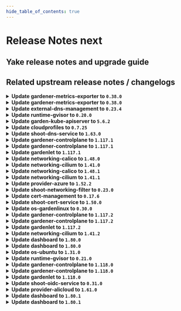 ```yaml
---
hide_table_of_contents: true
---
```


# Release Notes next

## Yake release notes and upgrade guide

## Related upstream release notes / changelogs


<details>
<summary><b>Update gardener-metrics-exporter to <code>0.38.0</code></b></summary>

no release notes available

## Docker Images
- metrics-exporter: `europe-docker.pkg.dev/gardener-project/releases/gardener/metrics-exporter:0.38.0`


</details>

<details>
<summary><b>Update gardener-metrics-exporter to <code>0.38.0</code></b></summary>

no release notes available

## Docker Images
- metrics-exporter: `europe-docker.pkg.dev/gardener-project/releases/gardener/metrics-exporter:0.38.0`


</details>

<details>
<summary><b>Update external-dns-management to <code>0.23.4</code></b></summary>

# [gardener/external-dns-management]

## 🐛 Bug Fixes

- `[USER]` Fix source controllers for source resources with very long names to avoid missing updates from the target `DNSEntries`. by @MartinWeindel [#440]
- `[OPERATOR]` Make stale status more robust for resolved targets on DNS server failure. by @MartinWeindel [#434]
## 🏃 Others

- `[OPERATOR]` Update base image from `debian11` to `debian12` by @MartinWeindel [#443]
- `[OPERATOR]` Drop obsolete permissions; delete obsolete cleanup of CRDs by @MartinWeindel [#445]
- `[OPERATOR]` [cloudflare provider] Fix for updating and deleting DNS records by @MartinWeindel [#433]
- `[OPERATOR]` Fix region for aws-route53 provider using webidentity by @MartinWeindel [#430]

## Helm Charts
- dns-controller-manager: `europe-docker.pkg.dev/gardener-project/releases/charts/dns-controller-manager:v0.23.4`
## Docker Images
- dns-controller-manager: `europe-docker.pkg.dev/gardener-project/releases/dns-controller-manager:v0.23.4`


</details>

<details>
<summary><b>Update runtime-gvisor to <code>0.20.0</code></b></summary>

# [gardener/gardener-extension-runtime-gvisor]

## 🏃 Others

- `[OPERATOR]` NVIDIA GPU support can be enabled by specifying `nvproxy: "true` in the gVisor providerConfig. by @Roncossek [#205]
- `[OPERATOR]` Fixed an issue where the migrate phase of control plane migration could become stuck. This was caused by ManagedResources associated with the `gvisor` extension not being properly handled deleted during the migration. by @plkokanov [#209]

## Helm Charts
- runtime-gvisor: `europe-docker.pkg.dev/gardener-project/releases/charts/gardener/extensions/runtime-gvisor:v0.20.0`
## Docker Images
- gardener-extension-runtime-gvisor-installation: `europe-docker.pkg.dev/gardener-project/releases/gardener/extensions/runtime-gvisor-installation:v0.20.0`
- gardener-extension-runtime-gvisor: `europe-docker.pkg.dev/gardener-project/releases/gardener/extensions/runtime-gvisor:v0.20.0`


</details>

<details>
<summary><b>Update garden-kube-apiserver to <code>5.6.2</code></b></summary>

**Full Changelog**: https://github.com/gardener-community/garden-kube-apiserver/compare/v5.6.1...v5.6.2

</details>

<details>
<summary><b>Update cloudprofiles to <code>0.7.25</code></b></summary>

**Full Changelog**: https://github.com/gardener-community/cloudprofiles/compare/0.7.24...0.7.25

</details>

<details>
<summary><b>Update shoot-dns-service to <code>1.63.0</code></b></summary>

# [gardener/gardener-extension-shoot-dns-service]

## 🏃 Others

- `[OPERATOR]` Add `patch` verb for the `gardener-extension-heartbeat` resource in the RBAC rules by @MartinWeindel [#465]
- `[OPERATOR]` Cleanup permissions for deleting outdated CRDs by @MartinWeindel [#464]
- `[OPERATOR]` The [`ServiceTrafficDistribution`](https://kubernetes.io/docs/reference/networking/virtual-ips/#traffic-distribution) feature is being used on to make Services topology-aware when the runtime Kubernetes version is 1.31+. by @ialidzhikov [#424]
- `[OPERATOR]` `RBAC` resources now explicitly state `resources` and `verbs`, replaced use of wildcards `*`. by @georgibaltiev [#454]
- `[OPERATOR]` Update base image from `debian11` to `debian12`. by @MartinWeindel [#460]

## Helm Charts
- admission-shoot-dns-service-application: `europe-docker.pkg.dev/gardener-project/releases/charts/gardener/extensions/admission-shoot-dns-service-application:v1.63.0`
- admission-shoot-dns-service-runtime: `europe-docker.pkg.dev/gardener-project/releases/charts/gardener/extensions/admission-shoot-dns-service-runtime:v1.63.0`
- shoot-dns-service: `europe-docker.pkg.dev/gardener-project/releases/charts/gardener/extensions/shoot-dns-service:v1.63.0`
## Docker Images
- gardener-extension-admission-shoot-dns-service: `europe-docker.pkg.dev/gardener-project/releases/gardener/extensions/admission-shoot-dns-service:v1.63.0`
- gardener-extension-shoot-dns-service: `europe-docker.pkg.dev/gardener-project/releases/gardener/extensions/shoot-dns-service:v1.63.0`


</details>

<details>
<summary><b>Update gardener-controlplane to <code>1.117.1</code></b></summary>

# [gardener/gardener]

## 🐛 Bug Fixes

- `[OPERATOR]` A bug which might lead to a crash loop backoff of `gardener-controller-manager` when removing legacy seeds labels has been fixed. by @oliver-goetz [#11928]
## 🏃 Others

- `[OPERATOR]` Fix an issue where envoy filters to handle proxy-protocol are not deployed, even if configured for istio load-balancers. by @axel7born [#11919]

## Helm Charts
- controlplane: `europe-docker.pkg.dev/gardener-project/releases/charts/gardener/controlplane:v1.117.1`
- gardenlet: `europe-docker.pkg.dev/gardener-project/releases/charts/gardener/gardenlet:v1.117.1`
- operator: `europe-docker.pkg.dev/gardener-project/releases/charts/gardener/operator:v1.117.1`
- resource-manager: `europe-docker.pkg.dev/gardener-project/releases/charts/gardener/resource-manager:v1.117.1`
## Docker Images
- admission-controller: `europe-docker.pkg.dev/gardener-project/releases/gardener/admission-controller:v1.117.1`
- apiserver: `europe-docker.pkg.dev/gardener-project/releases/gardener/apiserver:v1.117.1`
- controller-manager: `europe-docker.pkg.dev/gardener-project/releases/gardener/controller-manager:v1.117.1`
- gardenlet: `europe-docker.pkg.dev/gardener-project/releases/gardener/gardenlet:v1.117.1`
- node-agent: `europe-docker.pkg.dev/gardener-project/releases/gardener/node-agent:v1.117.1`
- operator: `europe-docker.pkg.dev/gardener-project/releases/gardener/operator:v1.117.1`
- resource-manager: `europe-docker.pkg.dev/gardener-project/releases/gardener/resource-manager:v1.117.1`
- scheduler: `europe-docker.pkg.dev/gardener-project/releases/gardener/scheduler:v1.117.1`


</details>

<details>
<summary><b>Update gardener-controlplane to <code>1.117.1</code></b></summary>

# [gardener/gardener]

## 🐛 Bug Fixes

- `[OPERATOR]` A bug which might lead to a crash loop backoff of `gardener-controller-manager` when removing legacy seeds labels has been fixed. by @oliver-goetz [#11928]
## 🏃 Others

- `[OPERATOR]` Fix an issue where envoy filters to handle proxy-protocol are not deployed, even if configured for istio load-balancers. by @axel7born [#11919]

## Helm Charts
- controlplane: `europe-docker.pkg.dev/gardener-project/releases/charts/gardener/controlplane:v1.117.1`
- gardenlet: `europe-docker.pkg.dev/gardener-project/releases/charts/gardener/gardenlet:v1.117.1`
- operator: `europe-docker.pkg.dev/gardener-project/releases/charts/gardener/operator:v1.117.1`
- resource-manager: `europe-docker.pkg.dev/gardener-project/releases/charts/gardener/resource-manager:v1.117.1`
## Docker Images
- admission-controller: `europe-docker.pkg.dev/gardener-project/releases/gardener/admission-controller:v1.117.1`
- apiserver: `europe-docker.pkg.dev/gardener-project/releases/gardener/apiserver:v1.117.1`
- controller-manager: `europe-docker.pkg.dev/gardener-project/releases/gardener/controller-manager:v1.117.1`
- gardenlet: `europe-docker.pkg.dev/gardener-project/releases/gardener/gardenlet:v1.117.1`
- node-agent: `europe-docker.pkg.dev/gardener-project/releases/gardener/node-agent:v1.117.1`
- operator: `europe-docker.pkg.dev/gardener-project/releases/gardener/operator:v1.117.1`
- resource-manager: `europe-docker.pkg.dev/gardener-project/releases/gardener/resource-manager:v1.117.1`
- scheduler: `europe-docker.pkg.dev/gardener-project/releases/gardener/scheduler:v1.117.1`


</details>

<details>
<summary><b>Update gardenlet to <code>1.117.1</code></b></summary>

# [gardener/gardener]

## 🐛 Bug Fixes

- `[OPERATOR]` A bug which might lead to a crash loop backoff of `gardener-controller-manager` when removing legacy seeds labels has been fixed. by @oliver-goetz [#11928]
## 🏃 Others

- `[OPERATOR]` Fix an issue where envoy filters to handle proxy-protocol are not deployed, even if configured for istio load-balancers. by @axel7born [#11919]

## Helm Charts
- controlplane: `europe-docker.pkg.dev/gardener-project/releases/charts/gardener/controlplane:v1.117.1`
- gardenlet: `europe-docker.pkg.dev/gardener-project/releases/charts/gardener/gardenlet:v1.117.1`
- operator: `europe-docker.pkg.dev/gardener-project/releases/charts/gardener/operator:v1.117.1`
- resource-manager: `europe-docker.pkg.dev/gardener-project/releases/charts/gardener/resource-manager:v1.117.1`
## Docker Images
- admission-controller: `europe-docker.pkg.dev/gardener-project/releases/gardener/admission-controller:v1.117.1`
- apiserver: `europe-docker.pkg.dev/gardener-project/releases/gardener/apiserver:v1.117.1`
- controller-manager: `europe-docker.pkg.dev/gardener-project/releases/gardener/controller-manager:v1.117.1`
- gardenlet: `europe-docker.pkg.dev/gardener-project/releases/gardener/gardenlet:v1.117.1`
- node-agent: `europe-docker.pkg.dev/gardener-project/releases/gardener/node-agent:v1.117.1`
- operator: `europe-docker.pkg.dev/gardener-project/releases/gardener/operator:v1.117.1`
- resource-manager: `europe-docker.pkg.dev/gardener-project/releases/gardener/resource-manager:v1.117.1`
- scheduler: `europe-docker.pkg.dev/gardener-project/releases/gardener/scheduler:v1.117.1`


</details>

<details>
<summary><b>Update networking-calico to <code>1.48.0</code></b></summary>

# [gardener/gardener-extension-networking-calico]

## ⚠️ Breaking Changes

- `[OPERATOR]` The extension and admission VerticalPodAutoscaler resources now by default specify `controlledValues: RequestsOnly`. This means that VPA scales only the requests and not the limits. Consider removing memory limits before upgrading to this version as VPA no longer by default scales limits proportionally to the requests. by @ialidzhikov [#636]
## 📰 Noteworthy

- `[OPERATOR]` Calico extension now supports a deny-all network policy within the kube-system namespace that [will come with kubernetes v1.33](https://github.com/gardener/gardener/pull/11502) by @domdom82 [#640]
## 🏃 Others

- `[OPERATOR]` `networking-calico` no longer supports Shoots with Кubernetes version <= 1.26. by @RadaBDimitrova [#517]
- `[OPERATOR]` Write ipFamilies to network.Status instead of network providerStatus. by @axel7born [#632]
- `[OPERATOR]` Metrics and health ports can now be configured properly via the helm chart values. by @ScheererJ [#622]
- `[OPERATOR]` Add support for single-stack to dual-stack networking migration. by @axel7born [#615]
- `[OPERATOR]` The [`ServiceTrafficDistribution`](https://kubernetes.io/docs/reference/networking/virtual-ips/#traffic-distribution) feature is being used on to make Services topology-aware when the runtime Kubernetes version is 1.31+. by @ialidzhikov [#568]
- `[OPERATOR]` Cleanup rbac permissions by @axel7born [#635]
- `[OPERATOR]` The networking-calico extension now uses the same helm values as the provider extensions. by @ScheererJ [#624]
- `[OPERATOR]` Update base image from `debian11` to `debian12`. by @MartinWeindel [#626]
- `[OPERATOR]` The legacy method of providing monitoring configuration via `ConfigMap`s labeled with `extensions.gardener.cloud/configuration=monitoring` has been removed. The extension does now only uses the [new contract](https://github.com/gardener/gardener/blob/v1.101.1/docs/extensions/logging-and-monitoring.md#monitoring) for providing monitoring configuration. Before upgrading to this version of the extension, make sure that the deployed Gardener version supports the [new monitoring contract](https://github.com/gardener/gardener/blob/v1.101.1/docs/extensions/logging-and-monitoring.md#monitoring). by @RadaBDimitrova [#634]

## Helm Charts
- admission-calico-application: `europe-docker.pkg.dev/gardener-project/releases/charts/gardener/extensions/admission-calico-application:v1.48.0`
- admission-calico-runtime: `europe-docker.pkg.dev/gardener-project/releases/charts/gardener/extensions/admission-calico-runtime:v1.48.0`
- networking-calico: `europe-docker.pkg.dev/gardener-project/releases/charts/gardener/extensions/networking-calico:v1.48.0`
## Docker Images
- gardener-extension-admission-calico: `europe-docker.pkg.dev/gardener-project/releases/gardener/extensions/admission-calico:v1.48.0`
- gardener-extension-networking-calico: `europe-docker.pkg.dev/gardener-project/releases/gardener/extensions/networking-calico:v1.48.0`


</details>

<details>
<summary><b>Update networking-cilium to <code>1.41.0</code></b></summary>

# [gardener/gardener-extension-networking-cilium]

## ⚠️ Breaking Changes

- `[OPERATOR]` The extension and admission VerticalPodAutoscaler resources now by default specify `controlledValues: RequestsOnly`. This means that VPA scales only the requests and not the limits. Consider removing memory limits before upgrading to this version as VPA no longer by default scales limits proportionally to the requests. by @ialidzhikov [#553]
## 📰 Noteworthy

- `[OPERATOR]` Cilium extension now supports a deny-all network policy within the kube-system namespace that [will come with kubernetes v1.33](https://github.com/gardener/gardener/pull/11502) by @domdom82 [#546]
## 🏃 Others

- `[OPERATOR]` Cleanup rbac permissions. by @axel7born [#552]
- `[OPERATOR]` The networking-cilium extension now uses the same helm values as the provider extensions. by @ScheererJ [#547]
- `[OPERATOR]` The [`ServiceTrafficDistribution`](https://kubernetes.io/docs/reference/networking/virtual-ips/#traffic-distribution) feature is being used on to make Services topology-aware when the runtime Kubernetes version is 1.31+. by @ialidzhikov [#479]
- `[OPERATOR]` The legacy method of providing monitoring configuration via `ConfigMap`s labeled with `extensions.gardener.cloud/configuration=monitoring` has been removed. The extension does now only uses the [new contract](https://github.com/gardener/gardener/blob/v1.101.1/docs/extensions/logging-and-monitoring.md#monitoring) for providing monitoring configuration. Before upgrading to this version of the extension, make sure that the deployed Gardener version supports the [new monitoring contract](https://github.com/gardener/gardener/blob/v1.101.1/docs/extensions/logging-and-monitoring.md#monitoring). by @RadaBDimitrova [#551]
- `[OPERATOR]` Update base image from `debian11` to `debian12` by @MartinWeindel [#548]
- `[OPERATOR]` Metrics and health ports can now be configured properly via the helm chart values. by @ScheererJ [#543]
- `[OPERATOR]` `networking-cilium` no longer supports Shoots with Кubernetes version <= 1.26. by @RadaBDimitrova [#431]
- `[OPERATOR]` Add support for single-stack to dual-stack networking migration. by @DockToFuture [#539]

## Helm Charts
- admission-cilium-application: `europe-docker.pkg.dev/gardener-project/releases/charts/gardener/extensions/admission-cilium-application:v1.41.0`
- admission-cilium-runtime: `europe-docker.pkg.dev/gardener-project/releases/charts/gardener/extensions/admission-cilium-runtime:v1.41.0`
- networking-cilium: `europe-docker.pkg.dev/gardener-project/releases/charts/gardener/extensions/networking-cilium:v1.41.0`
## Docker Images
- gardener-extension-admission-cilium: `europe-docker.pkg.dev/gardener-project/releases/gardener/extensions/admission-cilium:v1.41.0`
- gardener-extension-networking-cilium: `europe-docker.pkg.dev/gardener-project/releases/gardener/extensions/networking-cilium:v1.41.0`


</details>

<details>
<summary><b>Update networking-calico to <code>1.48.1</code></b></summary>

# [gardener/gardener-extension-networking-calico]

## 🐛 Bug Fixes

- `[OPERATOR]` An issue preventing the networking-calico extension to patch its heartbeat lease is now fixed. by @axel7born [#646]

## Helm Charts
- admission-calico-application: `europe-docker.pkg.dev/gardener-project/releases/charts/gardener/extensions/admission-calico-application:v1.48.1`
- admission-calico-runtime: `europe-docker.pkg.dev/gardener-project/releases/charts/gardener/extensions/admission-calico-runtime:v1.48.1`
- networking-calico: `europe-docker.pkg.dev/gardener-project/releases/charts/gardener/extensions/networking-calico:v1.48.1`
## Docker Images
- gardener-extension-admission-calico: `europe-docker.pkg.dev/gardener-project/releases/gardener/extensions/admission-calico:v1.48.1`
- gardener-extension-networking-calico: `europe-docker.pkg.dev/gardener-project/releases/gardener/extensions/networking-calico:v1.48.1`


</details>

<details>
<summary><b>Update networking-cilium to <code>1.41.1</code></b></summary>

# [gardener/gardener-extension-networking-cilium]

## 🐛 Bug Fixes

- `[OPERATOR]` An issue preventing the networking-cilium extension to patch its heartbeat lease is now fixed. by @axel7born [#560]

## Helm Charts
- admission-cilium-application: `europe-docker.pkg.dev/gardener-project/releases/charts/gardener/extensions/admission-cilium-application:v1.41.1`
- admission-cilium-runtime: `europe-docker.pkg.dev/gardener-project/releases/charts/gardener/extensions/admission-cilium-runtime:v1.41.1`
- networking-cilium: `europe-docker.pkg.dev/gardener-project/releases/charts/gardener/extensions/networking-cilium:v1.41.1`
## Docker Images
- gardener-extension-admission-cilium: `europe-docker.pkg.dev/gardener-project/releases/gardener/extensions/admission-cilium:v1.41.1`
- gardener-extension-networking-cilium: `europe-docker.pkg.dev/gardener-project/releases/gardener/extensions/networking-cilium:v1.41.1`


</details>

<details>
<summary><b>Update provider-azure to <code>1.52.2</code></b></summary>

# [gardener/gardener-extension-provider-azure]

## 🐛 Bug Fixes

- `[USER]` Update CCM image from 1.32.0 to 1.32.4 to prevent crashes if cloud is set to AZURECHINACLOUD by @hebelsan [#1159]

## Helm Charts
- admission-azure-application: `europe-docker.pkg.dev/gardener-project/releases/charts/gardener/extensions/admission-azure-application:v1.52.2`
- admission-azure-runtime: `europe-docker.pkg.dev/gardener-project/releases/charts/gardener/extensions/admission-azure-runtime:v1.52.2`
- provider-azure: `europe-docker.pkg.dev/gardener-project/releases/charts/gardener/extensions/provider-azure:v1.52.2`
## Docker Images
- gardener-extension-admission-azure: `europe-docker.pkg.dev/gardener-project/releases/gardener/extensions/admission-azure:v1.52.2`
- gardener-extension-provider-azure: `europe-docker.pkg.dev/gardener-project/releases/gardener/extensions/provider-azure:v1.52.2`


</details>

<details>
<summary><b>Update shoot-networking-filter to <code>0.23.0</code></b></summary>

# [gardener/gardener-extension-shoot-networking-filter]

## 🏃 Others

- `[OPERATOR]` cleanup rbac permissions by @axel7born [#227]
- `[OPERATOR]` Containers, which do not require privilege escalations, now forbid privilege escalations explicitly. by @georgibaltiev [#206]
- `[OPERATOR]` `extension-shoot-networking-filter` no longer supports Shoots with Кubernetes version <= 1.26. by @RadaBDimitrova [#188]
- `[OPERATOR]` Update base image from `debian11` to `debian12`. by @MartinWeindel [#225]
- `[OPERATOR]` `RBAC` resources now explicitly state `resources` and `verbs`, replaced use of wildcards `*`. by @georgibaltiev [#223]
- `[OPERATOR]` Add `patch` verb for the `gardener-extension-heartbeat` resource in the RBAC rules by @MartinWeindel [#229]

## Helm Charts
- runtime-networking-filter: `europe-docker.pkg.dev/gardener-project/releases/charts/gardener/extensions/runtime-networking-filter:v0.23.0`
- shoot-networking-filter: `europe-docker.pkg.dev/gardener-project/releases/charts/gardener/extensions/shoot-networking-filter:v0.23.0`
## Docker Images
- gardener-extension-shoot-networking-filter: `europe-docker.pkg.dev/gardener-project/releases/gardener/extensions/shoot-networking-filter:v0.23.0`
- gardener-runtime-networking-filter: `europe-docker.pkg.dev/gardener-project/releases/gardener/extensions/runtime-networking-filter:v0.23.0`


</details>

<details>
<summary><b>Update cert-management to <code>0.17.6</code></b></summary>

# [gardener/cert-management]

## 🐛 Bug Fixes

- `[OPERATOR]` fix: ClusterRole needs dnsrecord permissions when issuerUseDnsrecords is true by @matthias-horne [#460]
- `[USER]` Fixed key algorithm and bit size in self-signed certificates from a CA issuer. by @marc1404 [#451]
## 🏃 Others

- `[OPERATOR]` Containers, which do not require privilege escalations, now forbid privilege escalations explicitly. by @georgibaltiev [#468]
- `[OPERATOR]` Update base image from `debian11` to `debian12`. by @MartinWeindel [#456]
- `[OPERATOR]` Add condition for deployment of CRDs in Helm charts by @MartinWeindel [#447]
## 📖 Documentation

- `[USER]` Replaced usages of `secretName` in the `Certificate` spec with `secretRef`. by @marc1404 [#438]
- `[USER]` Added documentation for triggering a manual `Certificate` renewal. by @marc1404 [#443]

## Helm Charts
- cert-controller-manager: `europe-docker.pkg.dev/gardener-project/releases/charts/cert-controller-manager:v0.17.6`
## Docker Images
- cert-management: `europe-docker.pkg.dev/gardener-project/releases/cert-controller-manager:v0.17.6`


</details>

<details>
<summary><b>Update shoot-cert-service to <code>1.50.0</code></b></summary>

# [gardener/cert-management]

## 🐛 Bug Fixes

- `[USER]` Fixed key algorithm and bit size in self-signed certificates from a CA issuer. by @marc1404 [gardener/cert-management#451]
- `[OPERATOR]` fix: ClusterRole needs dnsrecord permissions when issuerUseDnsrecords is true by @matthias-horne [gardener/cert-management#460]
## 🏃 Others

- `[OPERATOR]` Containers, which do not require privilege escalations, now forbid privilege escalations explicitly. by @georgibaltiev [gardener/cert-management#468]
- `[OPERATOR]` Update base image from `debian11` to `debian12`. by @MartinWeindel [gardener/cert-management#456]
- `[OPERATOR]` Add condition for deployment of CRDs in Helm charts by @MartinWeindel [gardener/cert-management#447]
## 📖 Documentation

- `[USER]` Added documentation for triggering a manual `Certificate` renewal. by @marc1404 [gardener/cert-management#443]
- `[USER]` Replaced usages of `secretName` in the `Certificate` spec with `secretRef`. by @marc1404 [gardener/cert-management#438]
# [gardener/gardener-extension-shoot-cert-service]

## 📰 Noteworthy

- `[OPERATOR]` Support for deploying the shoot-cert-service extension on the Garden runtime cluster. For runtime and seed clusters separate `cert-controller-manager` deployments can be triggered by `extensions.extensions.gardener.cloud` resources. by @MartinWeindel [#357]
## 🏃 Others

- `[OPERATOR]` Add `patch` verb for the `gardener-extension-heartbeat` resource in the RBAC rules by @MartinWeindel [#394]
- `[OPERATOR]` `RBAC` resources now explicitly state `resources` and `verbs`, replaced use of wildcards `*`. by @georgibaltiev [#362]

## Helm Charts
- shoot-cert-service: `europe-docker.pkg.dev/gardener-project/releases/charts/gardener/extensions/shoot-cert-service:v1.50.0`
## Docker Images
- gardener-extension-shoot-cert-service: `europe-docker.pkg.dev/gardener-project/releases/gardener/extensions/shoot-cert-service:v1.50.0`


</details>

<details>
<summary><b>Update os-gardenlinux to <code>0.30.0</code></b></summary>

# [gardener/gardener-extension-os-gardenlinux]

## ⚠️ Breaking Changes

- `[USER]` The os-gardenlinux extension does no longer enable and restart the `docker` unit as part of the init OperatingSystemConfig. If you, as end user, rely on the docker unit to be enabled by default on the Node, this is a breaking change for you. In such case, you would need to enable the docker unit on your own.  
  Pay attention that [gardenlinux@1443.1+](https://github.com/gardenlinux/gardenlinux/releases/tag/1443.1) no longer includes the `docker` binary unit in the OS. by @Kostov6 [#221]
## 🏃 Others

- `[OPERATOR]` Containers, which do not require privilege escalations, now forbid privilege escalations explicitly. by @georgibaltiev [#242]
- `[OPERATOR]` The os-gardenlinux extension does no longer enable and restart the `docker` unit as part of the init OperatingSystemConfig. Gardener and Kubernetes does no longer support `docker` as CRI. Gardener does no longer rely on the `docker` binary to be present on the Nodes. [gardenlinux@1443.1+](https://github.com/gardenlinux/gardenlinux/releases/tag/1443.1) no longer includes the `docker` binary unit in the OS. by @Kostov6 [#221]
- `[OPERATOR]` Limit RBAC verbs for `cluster` resource and remove obsolete `configmap` rules by @Roncossek [#253]
- `[OPERATOR]` `RBAC` resources now explicitly state `resources` and `verbs`, replaced use of wildcards `*`. by @georgibaltiev [#243]
- `[OPERATOR]` `extension-os-gardenlinux` no longer supports Shoots with Кubernetes version <= 1.26. by @RadaBDimitrova [#207]

## Helm Charts
- os-gardenlinux: `europe-docker.pkg.dev/gardener-project/releases/charts/gardener/extensions/os-gardenlinux:v0.30.0`
## Docker Images
- gardener-extension-os-gardenlinux: `europe-docker.pkg.dev/gardener-project/releases/gardener/extensions/os-gardenlinux:v0.30.0`


</details>

<details>
<summary><b>Update gardener-controlplane to <code>1.117.2</code></b></summary>

# [gardener/gardener]

## 🐛 Bug Fixes

- `[OPERATOR]` Fix a regression that prevented the cache Prometheus in a Gardener managed seed from scraping the cadvisor and kubelet metrics of the seed nodes, and hence the shoot control plane Plutono dashboards could not show e.g. the CPU usage of the control plane components. by @istvanballok [#11969]

## Helm Charts
- controlplane: `europe-docker.pkg.dev/gardener-project/releases/charts/gardener/controlplane:v1.117.2`
- gardenlet: `europe-docker.pkg.dev/gardener-project/releases/charts/gardener/gardenlet:v1.117.2`
- operator: `europe-docker.pkg.dev/gardener-project/releases/charts/gardener/operator:v1.117.2`
- resource-manager: `europe-docker.pkg.dev/gardener-project/releases/charts/gardener/resource-manager:v1.117.2`
## Docker Images
- admission-controller: `europe-docker.pkg.dev/gardener-project/releases/gardener/admission-controller:v1.117.2`
- apiserver: `europe-docker.pkg.dev/gardener-project/releases/gardener/apiserver:v1.117.2`
- controller-manager: `europe-docker.pkg.dev/gardener-project/releases/gardener/controller-manager:v1.117.2`
- gardenlet: `europe-docker.pkg.dev/gardener-project/releases/gardener/gardenlet:v1.117.2`
- node-agent: `europe-docker.pkg.dev/gardener-project/releases/gardener/node-agent:v1.117.2`
- operator: `europe-docker.pkg.dev/gardener-project/releases/gardener/operator:v1.117.2`
- resource-manager: `europe-docker.pkg.dev/gardener-project/releases/gardener/resource-manager:v1.117.2`
- scheduler: `europe-docker.pkg.dev/gardener-project/releases/gardener/scheduler:v1.117.2`


</details>

<details>
<summary><b>Update gardener-controlplane to <code>1.117.2</code></b></summary>

# [gardener/gardener]

## 🐛 Bug Fixes

- `[OPERATOR]` Fix a regression that prevented the cache Prometheus in a Gardener managed seed from scraping the cadvisor and kubelet metrics of the seed nodes, and hence the shoot control plane Plutono dashboards could not show e.g. the CPU usage of the control plane components. by @istvanballok [#11969]

## Helm Charts
- controlplane: `europe-docker.pkg.dev/gardener-project/releases/charts/gardener/controlplane:v1.117.2`
- gardenlet: `europe-docker.pkg.dev/gardener-project/releases/charts/gardener/gardenlet:v1.117.2`
- operator: `europe-docker.pkg.dev/gardener-project/releases/charts/gardener/operator:v1.117.2`
- resource-manager: `europe-docker.pkg.dev/gardener-project/releases/charts/gardener/resource-manager:v1.117.2`
## Docker Images
- admission-controller: `europe-docker.pkg.dev/gardener-project/releases/gardener/admission-controller:v1.117.2`
- apiserver: `europe-docker.pkg.dev/gardener-project/releases/gardener/apiserver:v1.117.2`
- controller-manager: `europe-docker.pkg.dev/gardener-project/releases/gardener/controller-manager:v1.117.2`
- gardenlet: `europe-docker.pkg.dev/gardener-project/releases/gardener/gardenlet:v1.117.2`
- node-agent: `europe-docker.pkg.dev/gardener-project/releases/gardener/node-agent:v1.117.2`
- operator: `europe-docker.pkg.dev/gardener-project/releases/gardener/operator:v1.117.2`
- resource-manager: `europe-docker.pkg.dev/gardener-project/releases/gardener/resource-manager:v1.117.2`
- scheduler: `europe-docker.pkg.dev/gardener-project/releases/gardener/scheduler:v1.117.2`


</details>

<details>
<summary><b>Update gardenlet to <code>1.117.2</code></b></summary>

# [gardener/gardener]

## 🐛 Bug Fixes

- `[OPERATOR]` Fix a regression that prevented the cache Prometheus in a Gardener managed seed from scraping the cadvisor and kubelet metrics of the seed nodes, and hence the shoot control plane Plutono dashboards could not show e.g. the CPU usage of the control plane components. by @istvanballok [#11969]

## Helm Charts
- controlplane: `europe-docker.pkg.dev/gardener-project/releases/charts/gardener/controlplane:v1.117.2`
- gardenlet: `europe-docker.pkg.dev/gardener-project/releases/charts/gardener/gardenlet:v1.117.2`
- operator: `europe-docker.pkg.dev/gardener-project/releases/charts/gardener/operator:v1.117.2`
- resource-manager: `europe-docker.pkg.dev/gardener-project/releases/charts/gardener/resource-manager:v1.117.2`
## Docker Images
- admission-controller: `europe-docker.pkg.dev/gardener-project/releases/gardener/admission-controller:v1.117.2`
- apiserver: `europe-docker.pkg.dev/gardener-project/releases/gardener/apiserver:v1.117.2`
- controller-manager: `europe-docker.pkg.dev/gardener-project/releases/gardener/controller-manager:v1.117.2`
- gardenlet: `europe-docker.pkg.dev/gardener-project/releases/gardener/gardenlet:v1.117.2`
- node-agent: `europe-docker.pkg.dev/gardener-project/releases/gardener/node-agent:v1.117.2`
- operator: `europe-docker.pkg.dev/gardener-project/releases/gardener/operator:v1.117.2`
- resource-manager: `europe-docker.pkg.dev/gardener-project/releases/gardener/resource-manager:v1.117.2`
- scheduler: `europe-docker.pkg.dev/gardener-project/releases/gardener/scheduler:v1.117.2`


</details>

<details>
<summary><b>Update networking-cilium to <code>1.41.2</code></b></summary>

# [gardener/gardener-extension-networking-cilium]

## 📰 Noteworthy

- `[DEPENDENCY]` cilium-envoy got updated to v1.32.5 by @domdom82 [#562]

## Helm Charts
- admission-cilium-application: `europe-docker.pkg.dev/gardener-project/releases/charts/gardener/extensions/admission-cilium-application:v1.41.2`
- admission-cilium-runtime: `europe-docker.pkg.dev/gardener-project/releases/charts/gardener/extensions/admission-cilium-runtime:v1.41.2`
- networking-cilium: `europe-docker.pkg.dev/gardener-project/releases/charts/gardener/extensions/networking-cilium:v1.41.2`
## Docker Images
- gardener-extension-admission-cilium: `europe-docker.pkg.dev/gardener-project/releases/gardener/extensions/admission-cilium:v1.41.2`
- gardener-extension-networking-cilium: `europe-docker.pkg.dev/gardener-project/releases/gardener/extensions/networking-cilium:v1.41.2`


</details>

<details>
<summary><b>Update dashboard to <code>1.80.0</code></b></summary>

# [gardener/dashboard]

## ✨ New Features

- `[OPERATOR]` Added support for kubeconfigs that include a path in the API server URL by @grolu [#2368]
- `[USER]` CredentialsBinding Support  
  - Support viewing, editing, and creating `CredentialsBindings` referencing `Secrets`  
  - New `Secrets` are now automatically created with a `CredentialsBinding`  
  - Existing `SecretBindings` remain updatable; however, creating new `SecretBindings` via the Dashboard is no longer supported  
  - `CredentialsBindings` referencing `WorkloadIdentity` resources are visible (for cluster creation) but cannot be edited or deleted (yet)  
  - The "Secrets" page has been renamed to "Credentials" and now includes an extra "Kind" column to differentiate `Binding` types. The "Secret" column (showing the referenced credential resource name) has been removed  
  - A hint is displayed when a `Secret` is referenced by another `Binding`, and deletion is prevented if a secret is in use.  
  - Refactored the credential selection dropdown, aligned icons with "Credentials" page by @grolu [#2336]
- `[USER]` Kubernetes warning notifications are dismissed after 5 seconds by @petersutter [#2330]
- `[USER]` Implemented virtual scrolling for the cluster list. Rows are now rendered dynamically as you scroll, replacing the previous paging option. This improvement optimizes performance and provides a smoother browsing experience when viewing large data sets by @grolu [#1674]
- `[USER]` When editing an existing secret, the dialog now displays all associated data, providing clear context for review and modification by @grolu [#2195]
- `[USER]` Notifications will remain visible as long as the mouse hovers over them, rather than disappearing after 5 seconds. by @petersutter [#2280]
- `[USER]` Real-time updates for projects are now supported. Changes and deletions to projects are instantly reflected in the frontend through the WebSocket connection. by @holgerkoser [#2222]
## 🐛 Bug Fixes

- `[USER]` Minor icon fixes:  
  - Fixed the issue where the connection icon was missing in the subscription progress state  
  - Corrected the generic "box icon" tooltip  
  - A tooltip is now displayed for the subscription state icon by @petersutter [#2331]
- `[USER]` Fixed missing details on error notification by @petersutter [#2280]
- `[USER]` Fixed a couple of issues related to CodeMirror state handling:  
  - Toggling managed fields only works once #2249  
  - Unsaved changes dialog appears though changes were saved #2355  
  - History not reseted correctly after changes were saved  
  - Enter key falls back to default behavior if code completions fail to load by @grolu [#2361]
- `[USER]` Added PowerDNS support by @Lappihuan [#2349]
- `[USER]` Fixed several issues with Create Terminal Dialog:  
  - Disable terminal scheduling on non-managed seeds  
  - Added error handling in case cluster nodes cannot be retrieved  
  - Moved alerts from scrollable container to fixed position to make them always visible by @grolu [#2373]
- `[USER]` The generated kubeconfig for garden cluster access (Account page) previously used the deprecated `--oidc-use-pkce` flag. It has now been replaced with the `--oidc-pkce-method` flag. Please redownload your kubeconfig if you encounter any deprecation messages. by @benedikt-haug [#2353]
- `[USER]` Fixed missing terminal shortcuts for "shoot" and "cp" scopes by @Lappihuan [#2339]

## Docker Images
- gardener-dashboard: `europe-docker.pkg.dev/gardener-project/releases/gardener/dashboard:1.80.0`


</details>

<details>
<summary><b>Update dashboard to <code>1.80.0</code></b></summary>

# [gardener/dashboard]

## ✨ New Features

- `[OPERATOR]` Added support for kubeconfigs that include a path in the API server URL by @grolu [#2368]
- `[USER]` CredentialsBinding Support  
  - Support viewing, editing, and creating `CredentialsBindings` referencing `Secrets`  
  - New `Secrets` are now automatically created with a `CredentialsBinding`  
  - Existing `SecretBindings` remain updatable; however, creating new `SecretBindings` via the Dashboard is no longer supported  
  - `CredentialsBindings` referencing `WorkloadIdentity` resources are visible (for cluster creation) but cannot be edited or deleted (yet)  
  - The "Secrets" page has been renamed to "Credentials" and now includes an extra "Kind" column to differentiate `Binding` types. The "Secret" column (showing the referenced credential resource name) has been removed  
  - A hint is displayed when a `Secret` is referenced by another `Binding`, and deletion is prevented if a secret is in use.  
  - Refactored the credential selection dropdown, aligned icons with "Credentials" page by @grolu [#2336]
- `[USER]` Kubernetes warning notifications are dismissed after 5 seconds by @petersutter [#2330]
- `[USER]` Implemented virtual scrolling for the cluster list. Rows are now rendered dynamically as you scroll, replacing the previous paging option. This improvement optimizes performance and provides a smoother browsing experience when viewing large data sets by @grolu [#1674]
- `[USER]` When editing an existing secret, the dialog now displays all associated data, providing clear context for review and modification by @grolu [#2195]
- `[USER]` Notifications will remain visible as long as the mouse hovers over them, rather than disappearing after 5 seconds. by @petersutter [#2280]
- `[USER]` Real-time updates for projects are now supported. Changes and deletions to projects are instantly reflected in the frontend through the WebSocket connection. by @holgerkoser [#2222]
## 🐛 Bug Fixes

- `[USER]` Minor icon fixes:  
  - Fixed the issue where the connection icon was missing in the subscription progress state  
  - Corrected the generic "box icon" tooltip  
  - A tooltip is now displayed for the subscription state icon by @petersutter [#2331]
- `[USER]` Fixed missing details on error notification by @petersutter [#2280]
- `[USER]` Fixed a couple of issues related to CodeMirror state handling:  
  - Toggling managed fields only works once #2249  
  - Unsaved changes dialog appears though changes were saved #2355  
  - History not reseted correctly after changes were saved  
  - Enter key falls back to default behavior if code completions fail to load by @grolu [#2361]
- `[USER]` Added PowerDNS support by @Lappihuan [#2349]
- `[USER]` Fixed several issues with Create Terminal Dialog:  
  - Disable terminal scheduling on non-managed seeds  
  - Added error handling in case cluster nodes cannot be retrieved  
  - Moved alerts from scrollable container to fixed position to make them always visible by @grolu [#2373]
- `[USER]` The generated kubeconfig for garden cluster access (Account page) previously used the deprecated `--oidc-use-pkce` flag. It has now been replaced with the `--oidc-pkce-method` flag. Please redownload your kubeconfig if you encounter any deprecation messages. by @benedikt-haug [#2353]
- `[USER]` Fixed missing terminal shortcuts for "shoot" and "cp" scopes by @Lappihuan [#2339]

## Docker Images
- gardener-dashboard: `europe-docker.pkg.dev/gardener-project/releases/gardener/dashboard:1.80.0`


</details>

<details>
<summary><b>Update os-ubuntu to <code>1.31.0</code></b></summary>

# [gardener/gardener-extension-os-ubuntu]

## 🏃 Others

- `[OPERATOR]` Fix broken `make start` in Makefile, remove `.dev/kubeconfig` reference in README by @robinschneider [#199]

## Helm Charts
- os-ubuntu: `europe-docker.pkg.dev/gardener-project/releases/charts/gardener/extensions/os-ubuntu:v1.31.0`
## Docker Images
- gardener-extension-os-ubuntu: `europe-docker.pkg.dev/gardener-project/releases/gardener/extensions/os-ubuntu:v1.31.0`


</details>

<details>
<summary><b>Update runtime-gvisor to <code>0.21.0</code></b></summary>

# [gardener/gardener-extension-runtime-gvisor]

## 🏃 Others

- `[OPERATOR]` Remove unused RBAC rules by @Roncossek [#213]

## Helm Charts
- runtime-gvisor: `europe-docker.pkg.dev/gardener-project/releases/charts/gardener/extensions/runtime-gvisor:v0.21.0`
## Docker Images
- gardener-extension-runtime-gvisor-installation: `europe-docker.pkg.dev/gardener-project/releases/gardener/extensions/runtime-gvisor-installation:v0.21.0`
- gardener-extension-runtime-gvisor: `europe-docker.pkg.dev/gardener-project/releases/gardener/extensions/runtime-gvisor:v0.21.0`


</details>

<details>
<summary><b>Update gardener-controlplane to <code>1.118.0</code></b></summary>

# [gardener/gardener]

## ⚠️ Breaking Changes

- `[OPERATOR]` The `Seed` API field `spec.backup.secretRef` has been deprecated and will be removed in a future version of Gardener in favor of `spec.backup.credentialsRef`, please adapt your seed manifests to use the new `credentialsRef` field.  by @vpnachev [#11583]
- `[OPERATOR]` Gardener no longer sets the flags `--audit-log-(path|maxsize|maxbackups)` on shoot `kube-apiserver`s, `gardener-apiserver` or Garden's `virtual-garden-kube-apiserver`. If you rely on the audit logs being available in the file `/tmp/audit/audit.log` in the container's file system, please follow [controlplane-webhooks](https://github.com/gardener/gardener/blob/master/docs/extensions/controlplane-webhooks.md#kube-apiserver) and set the required flags via mutating webhook.  by @vpnachev [#11935]
- `[OPERATOR]` The `ManagedSeed` API field `spec.gardenlet.config.seedConfig.spec.backup.secretRef` has been deprecated and will be removed in a future version of Gardener in favor of `spec.gardenlet.config.seedConfig.spec.backup.credentialsRef`, please adapt your managedseed manifests to use the new `credentialsRef` field.  by @vpnachev [#11583]
- `[OPERATOR]` The legacy `support.gardener.cloud/eu-access*` labels and annotations on `CloudProfile`s and `Seed`s are no longer synced automatically. You have to use the new API established in Gardener v1.107 (released in 11/2024). Read more about it [here](https://gardener.cloud/docs/gardener/shoot/access_restrictions/). Please make sure to manually remove these labels and annotations from your `CloudProfile`s and `Seed`s! by @rfranzke [#11913]
- `[OPERATOR]` The `Gardenlet` API field `spec.config.seedConfig.spec.backup.secretRef` has been deprecated and will be removed in a future version of Gardener in favor of `spec.config.seedConfig.spec.backup.credentialsRef`, please adapt your gardenlet manifests to use the new `credentialsRef` field.  by @vpnachev [#11583]
- `[OPERATOR]` The `GardenletConfiguration` configuration file field `seedConfig.spec.backup.secretRef` has been deprecated and will be removed in future version of Gardener in favor of `seedConfig.spec.backup.credentialsRef`, please adapt your `GardenletConfiguration` configuration files to use the new `credentialsRef` field.  by @vpnachev [#11583]
- `[USER]` The legacy `support.gardener.cloud/eu-access*` labels and annotations on `Shoot`s are no longer synced automatically. You have to use the new API established in Gardener v1.107 (released in 11/2024). Read more about it [here](https://gardener.cloud/docs/gardener/shoot/access_restrictions/#shoot). Please make sure to manually remove these labels and annotations from your `Shoot`s! by @rfranzke [#11913]
## 📰 Noteworthy

- `[USER]` The CA bundle of the kubelet is now available via a `ConfigMap` the project's namespace, called `<shoot-name>.ca-kubelet`. by @tobschli [#11916]
## ✨ New Features

- `[USER]` The [Stale Project Controller](https://gardener.cloud/docs/gardener/concepts/controller-manager/#stale-projects-reconcilerhttpsgithubcomgardenergardenertreemasterpkgcontrollermanagercontrollerprojectstale) now also considers `WorkloadIdentity` resources when deciding if a `Project` is stale or not. by @dimityrmirchev [#11962]
- `[OPERATOR]` Gardener core components are automatically restarted (due to a failing liveness probe) in case their Kubernetes API server watch caches do not sync for `3m`. by @rfranzke [#11966]
- `[OPERATOR]` The `Seed` API feature new field `spec.backup.credentialsRef`, it is of type `corev1.ObjectReference` and is allowed to refer to a `Secret`.   by @vpnachev [#11583]
- `[OPERATOR]` Add alpha feature gate `CloudProfileCapabilities` to enable usage of `architecture` capability instead of current architecture fields in machine images and types. by @LucaBernstein [#11736]
- `[OPERATOR]` The `GardenletConfiguration` configuration file feature new field `seedConfig.spec.backup.credentialsRef`, it is of type `corev1.ObjectReference` and is allowed to refer to a `Secret`.   by @vpnachev [#11583]
- `[OPERATOR]` The `ManagedSeed` API feature new field `spec.gardenlet.config.seedConfig.spec.backup.credentialsRef`, it is of type `corev1.ObjectReference` and is allowed to refer to a `Secret`.   by @vpnachev [#11583]
- `[OPERATOR]` The `Gardenlet` API feature new field `spec.config.seedConfig.spec.backup.credentialsRef`, it is of type `corev1.ObjectReference` and is allowed to refer to a `Secret`.   by @vpnachev [#11583]
## 🐛 Bug Fixes

- `[OPERATOR]` The gardenlet deployer would not try to copy the shoot infrastructure secret for seed backup credentials if the shoot uses workload identity. by @dimityrmirchev [#11983]
- `[DEVELOPER]` The `DumpLogsForPodsWithLabelsInNamespace` function in the test framework now supports dumping pods with multiple containers. by @domdom82 [#11878]
## 🏃 Others

- `[OPERATOR]` Virtual extended resources can now be set on the NodeTemplate without triggering rollout by @elankath [#11809]
- `[OPERATOR]` The `gardener/autoscaler` image has been updated to `v1.32.0`. [Release Notes](https://github.com/gardener/autoscaler/releases/tag/v1.32.0) by @marc1404 [#11903]
- `[OPERATOR]` The etcd-druid component no longer defines resource limits. by @ialidzhikov [#11973]
- `[OPERATOR]` Fixed an issue, where IPv6 shoots without configured pod and service ranges can't be scheduled on seeds without configured shootDefaults. by @axel7born [#11955]
- `[DEPENDENCY]` The following dependencies have been updated:  
  - `quay.io/brancz/kube-rbac-proxy` from `v0.19.0` to `v0.19.1`.  by @gardener-ci-robot [#11941]
- `[DEPENDENCY]` The following dependencies have been updated:  
  - `gardener/etcd-druid` from `v0.29.0` to `v0.29.1`. [Release Notes](https://redirect.github.com/gardener/etcd-druid/releases/tag/v0.29.1)  
  - `github.com/gardener/etcd-druid/api` from `v0.29.0` to `v0.29.1`.  by @gardener-ci-robot [#11940]
- `[DEPENDENCY]` The following dependencies have been updated:  
  - `registry.k8s.io/ingress-nginx/controller-chroot` from `v1.12.1` to `v1.12.2`.  by @gardener-ci-robot [#11981]
- `[DEPENDENCY]` The following dependencies have been updated:  
  - `gardener/dashboard` from `1.79.1` to `1.80.0`. [Release Notes](https://redirect.github.com/gardener/dashboard/releases/tag/1.80.0) by @gardener-ci-robot [#11976]
- `[DEPENDENCY]` The following dependencies have been updated:  
  - `registry.k8s.io/ingress-nginx/controller-chroot` from `v1.11.5` to `v1.11.6`.  by @gardener-ci-robot [#11968]
- `[DEPENDENCY]` The following dependencies have been updated:  
  - `gardener/ingress-default-backend` from `0.22.0` to `0.23.0`. [Release Notes](https://redirect.github.com/gardener/ingress-default-backend/releases/tag/0.23.0) by @gardener-ci-robot [#11948]
- `[DEPENDENCY]` The following dependencies have been updated:  
  - `gardener/machine-controller-manager` from `v0.57.2` to `v0.58.0`. [Release Notes](https://redirect.github.com/gardener/machine-controller-manager/releases/tag/v0.58.0)  
  - `github.com/gardener/machine-controller-manager` from `v0.57.2` to `v0.58.0`.  by @gardener-ci-robot [#11963]
- `[DEPENDENCY]` The following dependencies have been updated:  
  - `envoyproxy/envoy` from `v1.33.2` to `v1.34.0`. [Release Notes](https://redirect.github.com/envoyproxy/envoy/releases/tag/v1.34.0) by @gardener-ci-robot [#11883]
- `[DEPENDENCY]` The following dependencies have been updated:  
  - `registry.k8s.io/autoscaling/vpa-admission-controller` from `1.3.0` to `1.3.1`.   
  - `registry.k8s.io/autoscaling/vpa-recommender` from `1.3.0` to `1.3.1`.   
  - `registry.k8s.io/autoscaling/vpa-updater` from `1.3.0` to `1.3.1`.  by @gardener-ci-robot [#11985]
- `[DEPENDENCY]` The following dependencies have been updated:  
  - `quay.io/prometheus/prometheus` from `v3.2.1` to `v3.3.0`.  by @gardener-ci-robot [#11877]
- `[DEPENDENCY]` The following dependencies have been updated:  
  - `gardener/gardener-metrics-exporter` from `0.37.0` to `0.38.0`. [Release Notes](https://redirect.github.com/gardener/gardener-metrics-exporter/releases/tag/0.38.0) by @gardener-ci-robot [#11905]
- `[DEVELOPER]` The `hack/tools/extension-generator` tool now automatically sets the `.spec.deployment.extension.injectGardenKubeconfig: true` field in the generated provider `Extension` resources . by @plkokanov [#11837]
- `[DEVELOPER]` A new flag `-i|--inject-garden-kubeconfig` was added to the `hack/generate-controller-registration.sh` script. When the flag is set, the `injectGardenKubeconfig: true` field is added to the generated `ControllerDeployment`. by @plkokanov [#11837]

## Helm Charts
- controlplane: `europe-docker.pkg.dev/gardener-project/releases/charts/gardener/controlplane:v1.118.0`
- gardenlet: `europe-docker.pkg.dev/gardener-project/releases/charts/gardener/gardenlet:v1.118.0`
- operator: `europe-docker.pkg.dev/gardener-project/releases/charts/gardener/operator:v1.118.0`
- resource-manager: `europe-docker.pkg.dev/gardener-project/releases/charts/gardener/resource-manager:v1.118.0`
## Docker Images
- admission-controller: `europe-docker.pkg.dev/gardener-project/releases/gardener/admission-controller:v1.118.0`
- apiserver: `europe-docker.pkg.dev/gardener-project/releases/gardener/apiserver:v1.118.0`
- controller-manager: `europe-docker.pkg.dev/gardener-project/releases/gardener/controller-manager:v1.118.0`
- gardenlet: `europe-docker.pkg.dev/gardener-project/releases/gardener/gardenlet:v1.118.0`
- node-agent: `europe-docker.pkg.dev/gardener-project/releases/gardener/node-agent:v1.118.0`
- operator: `europe-docker.pkg.dev/gardener-project/releases/gardener/operator:v1.118.0`
- resource-manager: `europe-docker.pkg.dev/gardener-project/releases/gardener/resource-manager:v1.118.0`
- scheduler: `europe-docker.pkg.dev/gardener-project/releases/gardener/scheduler:v1.118.0`


</details>

<details>
<summary><b>Update gardener-controlplane to <code>1.118.0</code></b></summary>

# [gardener/gardener]

## ⚠️ Breaking Changes

- `[OPERATOR]` The `Seed` API field `spec.backup.secretRef` has been deprecated and will be removed in a future version of Gardener in favor of `spec.backup.credentialsRef`, please adapt your seed manifests to use the new `credentialsRef` field.  by @vpnachev [#11583]
- `[OPERATOR]` Gardener no longer sets the flags `--audit-log-(path|maxsize|maxbackups)` on shoot `kube-apiserver`s, `gardener-apiserver` or Garden's `virtual-garden-kube-apiserver`. If you rely on the audit logs being available in the file `/tmp/audit/audit.log` in the container's file system, please follow [controlplane-webhooks](https://github.com/gardener/gardener/blob/master/docs/extensions/controlplane-webhooks.md#kube-apiserver) and set the required flags via mutating webhook.  by @vpnachev [#11935]
- `[OPERATOR]` The `ManagedSeed` API field `spec.gardenlet.config.seedConfig.spec.backup.secretRef` has been deprecated and will be removed in a future version of Gardener in favor of `spec.gardenlet.config.seedConfig.spec.backup.credentialsRef`, please adapt your managedseed manifests to use the new `credentialsRef` field.  by @vpnachev [#11583]
- `[OPERATOR]` The legacy `support.gardener.cloud/eu-access*` labels and annotations on `CloudProfile`s and `Seed`s are no longer synced automatically. You have to use the new API established in Gardener v1.107 (released in 11/2024). Read more about it [here](https://gardener.cloud/docs/gardener/shoot/access_restrictions/). Please make sure to manually remove these labels and annotations from your `CloudProfile`s and `Seed`s! by @rfranzke [#11913]
- `[OPERATOR]` The `Gardenlet` API field `spec.config.seedConfig.spec.backup.secretRef` has been deprecated and will be removed in a future version of Gardener in favor of `spec.config.seedConfig.spec.backup.credentialsRef`, please adapt your gardenlet manifests to use the new `credentialsRef` field.  by @vpnachev [#11583]
- `[OPERATOR]` The `GardenletConfiguration` configuration file field `seedConfig.spec.backup.secretRef` has been deprecated and will be removed in future version of Gardener in favor of `seedConfig.spec.backup.credentialsRef`, please adapt your `GardenletConfiguration` configuration files to use the new `credentialsRef` field.  by @vpnachev [#11583]
- `[USER]` The legacy `support.gardener.cloud/eu-access*` labels and annotations on `Shoot`s are no longer synced automatically. You have to use the new API established in Gardener v1.107 (released in 11/2024). Read more about it [here](https://gardener.cloud/docs/gardener/shoot/access_restrictions/#shoot). Please make sure to manually remove these labels and annotations from your `Shoot`s! by @rfranzke [#11913]
## 📰 Noteworthy

- `[USER]` The CA bundle of the kubelet is now available via a `ConfigMap` the project's namespace, called `<shoot-name>.ca-kubelet`. by @tobschli [#11916]
## ✨ New Features

- `[USER]` The [Stale Project Controller](https://gardener.cloud/docs/gardener/concepts/controller-manager/#stale-projects-reconcilerhttpsgithubcomgardenergardenertreemasterpkgcontrollermanagercontrollerprojectstale) now also considers `WorkloadIdentity` resources when deciding if a `Project` is stale or not. by @dimityrmirchev [#11962]
- `[OPERATOR]` Gardener core components are automatically restarted (due to a failing liveness probe) in case their Kubernetes API server watch caches do not sync for `3m`. by @rfranzke [#11966]
- `[OPERATOR]` The `Seed` API feature new field `spec.backup.credentialsRef`, it is of type `corev1.ObjectReference` and is allowed to refer to a `Secret`.   by @vpnachev [#11583]
- `[OPERATOR]` Add alpha feature gate `CloudProfileCapabilities` to enable usage of `architecture` capability instead of current architecture fields in machine images and types. by @LucaBernstein [#11736]
- `[OPERATOR]` The `GardenletConfiguration` configuration file feature new field `seedConfig.spec.backup.credentialsRef`, it is of type `corev1.ObjectReference` and is allowed to refer to a `Secret`.   by @vpnachev [#11583]
- `[OPERATOR]` The `ManagedSeed` API feature new field `spec.gardenlet.config.seedConfig.spec.backup.credentialsRef`, it is of type `corev1.ObjectReference` and is allowed to refer to a `Secret`.   by @vpnachev [#11583]
- `[OPERATOR]` The `Gardenlet` API feature new field `spec.config.seedConfig.spec.backup.credentialsRef`, it is of type `corev1.ObjectReference` and is allowed to refer to a `Secret`.   by @vpnachev [#11583]
## 🐛 Bug Fixes

- `[OPERATOR]` The gardenlet deployer would not try to copy the shoot infrastructure secret for seed backup credentials if the shoot uses workload identity. by @dimityrmirchev [#11983]
- `[DEVELOPER]` The `DumpLogsForPodsWithLabelsInNamespace` function in the test framework now supports dumping pods with multiple containers. by @domdom82 [#11878]
## 🏃 Others

- `[OPERATOR]` Virtual extended resources can now be set on the NodeTemplate without triggering rollout by @elankath [#11809]
- `[OPERATOR]` The `gardener/autoscaler` image has been updated to `v1.32.0`. [Release Notes](https://github.com/gardener/autoscaler/releases/tag/v1.32.0) by @marc1404 [#11903]
- `[OPERATOR]` The etcd-druid component no longer defines resource limits. by @ialidzhikov [#11973]
- `[OPERATOR]` Fixed an issue, where IPv6 shoots without configured pod and service ranges can't be scheduled on seeds without configured shootDefaults. by @axel7born [#11955]
- `[DEPENDENCY]` The following dependencies have been updated:  
  - `quay.io/brancz/kube-rbac-proxy` from `v0.19.0` to `v0.19.1`.  by @gardener-ci-robot [#11941]
- `[DEPENDENCY]` The following dependencies have been updated:  
  - `gardener/etcd-druid` from `v0.29.0` to `v0.29.1`. [Release Notes](https://redirect.github.com/gardener/etcd-druid/releases/tag/v0.29.1)  
  - `github.com/gardener/etcd-druid/api` from `v0.29.0` to `v0.29.1`.  by @gardener-ci-robot [#11940]
- `[DEPENDENCY]` The following dependencies have been updated:  
  - `registry.k8s.io/ingress-nginx/controller-chroot` from `v1.12.1` to `v1.12.2`.  by @gardener-ci-robot [#11981]
- `[DEPENDENCY]` The following dependencies have been updated:  
  - `gardener/dashboard` from `1.79.1` to `1.80.0`. [Release Notes](https://redirect.github.com/gardener/dashboard/releases/tag/1.80.0) by @gardener-ci-robot [#11976]
- `[DEPENDENCY]` The following dependencies have been updated:  
  - `registry.k8s.io/ingress-nginx/controller-chroot` from `v1.11.5` to `v1.11.6`.  by @gardener-ci-robot [#11968]
- `[DEPENDENCY]` The following dependencies have been updated:  
  - `gardener/ingress-default-backend` from `0.22.0` to `0.23.0`. [Release Notes](https://redirect.github.com/gardener/ingress-default-backend/releases/tag/0.23.0) by @gardener-ci-robot [#11948]
- `[DEPENDENCY]` The following dependencies have been updated:  
  - `gardener/machine-controller-manager` from `v0.57.2` to `v0.58.0`. [Release Notes](https://redirect.github.com/gardener/machine-controller-manager/releases/tag/v0.58.0)  
  - `github.com/gardener/machine-controller-manager` from `v0.57.2` to `v0.58.0`.  by @gardener-ci-robot [#11963]
- `[DEPENDENCY]` The following dependencies have been updated:  
  - `envoyproxy/envoy` from `v1.33.2` to `v1.34.0`. [Release Notes](https://redirect.github.com/envoyproxy/envoy/releases/tag/v1.34.0) by @gardener-ci-robot [#11883]
- `[DEPENDENCY]` The following dependencies have been updated:  
  - `registry.k8s.io/autoscaling/vpa-admission-controller` from `1.3.0` to `1.3.1`.   
  - `registry.k8s.io/autoscaling/vpa-recommender` from `1.3.0` to `1.3.1`.   
  - `registry.k8s.io/autoscaling/vpa-updater` from `1.3.0` to `1.3.1`.  by @gardener-ci-robot [#11985]
- `[DEPENDENCY]` The following dependencies have been updated:  
  - `quay.io/prometheus/prometheus` from `v3.2.1` to `v3.3.0`.  by @gardener-ci-robot [#11877]
- `[DEPENDENCY]` The following dependencies have been updated:  
  - `gardener/gardener-metrics-exporter` from `0.37.0` to `0.38.0`. [Release Notes](https://redirect.github.com/gardener/gardener-metrics-exporter/releases/tag/0.38.0) by @gardener-ci-robot [#11905]
- `[DEVELOPER]` The `hack/tools/extension-generator` tool now automatically sets the `.spec.deployment.extension.injectGardenKubeconfig: true` field in the generated provider `Extension` resources . by @plkokanov [#11837]
- `[DEVELOPER]` A new flag `-i|--inject-garden-kubeconfig` was added to the `hack/generate-controller-registration.sh` script. When the flag is set, the `injectGardenKubeconfig: true` field is added to the generated `ControllerDeployment`. by @plkokanov [#11837]

## Helm Charts
- controlplane: `europe-docker.pkg.dev/gardener-project/releases/charts/gardener/controlplane:v1.118.0`
- gardenlet: `europe-docker.pkg.dev/gardener-project/releases/charts/gardener/gardenlet:v1.118.0`
- operator: `europe-docker.pkg.dev/gardener-project/releases/charts/gardener/operator:v1.118.0`
- resource-manager: `europe-docker.pkg.dev/gardener-project/releases/charts/gardener/resource-manager:v1.118.0`
## Docker Images
- admission-controller: `europe-docker.pkg.dev/gardener-project/releases/gardener/admission-controller:v1.118.0`
- apiserver: `europe-docker.pkg.dev/gardener-project/releases/gardener/apiserver:v1.118.0`
- controller-manager: `europe-docker.pkg.dev/gardener-project/releases/gardener/controller-manager:v1.118.0`
- gardenlet: `europe-docker.pkg.dev/gardener-project/releases/gardener/gardenlet:v1.118.0`
- node-agent: `europe-docker.pkg.dev/gardener-project/releases/gardener/node-agent:v1.118.0`
- operator: `europe-docker.pkg.dev/gardener-project/releases/gardener/operator:v1.118.0`
- resource-manager: `europe-docker.pkg.dev/gardener-project/releases/gardener/resource-manager:v1.118.0`
- scheduler: `europe-docker.pkg.dev/gardener-project/releases/gardener/scheduler:v1.118.0`


</details>

<details>
<summary><b>Update gardenlet to <code>1.118.0</code></b></summary>

# [gardener/gardener]

## ⚠️ Breaking Changes

- `[OPERATOR]` The `Seed` API field `spec.backup.secretRef` has been deprecated and will be removed in a future version of Gardener in favor of `spec.backup.credentialsRef`, please adapt your seed manifests to use the new `credentialsRef` field.  by @vpnachev [#11583]
- `[OPERATOR]` Gardener no longer sets the flags `--audit-log-(path|maxsize|maxbackups)` on shoot `kube-apiserver`s, `gardener-apiserver` or Garden's `virtual-garden-kube-apiserver`. If you rely on the audit logs being available in the file `/tmp/audit/audit.log` in the container's file system, please follow [controlplane-webhooks](https://github.com/gardener/gardener/blob/master/docs/extensions/controlplane-webhooks.md#kube-apiserver) and set the required flags via mutating webhook.  by @vpnachev [#11935]
- `[OPERATOR]` The `ManagedSeed` API field `spec.gardenlet.config.seedConfig.spec.backup.secretRef` has been deprecated and will be removed in a future version of Gardener in favor of `spec.gardenlet.config.seedConfig.spec.backup.credentialsRef`, please adapt your managedseed manifests to use the new `credentialsRef` field.  by @vpnachev [#11583]
- `[OPERATOR]` The legacy `support.gardener.cloud/eu-access*` labels and annotations on `CloudProfile`s and `Seed`s are no longer synced automatically. You have to use the new API established in Gardener v1.107 (released in 11/2024). Read more about it [here](https://gardener.cloud/docs/gardener/shoot/access_restrictions/). Please make sure to manually remove these labels and annotations from your `CloudProfile`s and `Seed`s! by @rfranzke [#11913]
- `[OPERATOR]` The `Gardenlet` API field `spec.config.seedConfig.spec.backup.secretRef` has been deprecated and will be removed in a future version of Gardener in favor of `spec.config.seedConfig.spec.backup.credentialsRef`, please adapt your gardenlet manifests to use the new `credentialsRef` field.  by @vpnachev [#11583]
- `[OPERATOR]` The `GardenletConfiguration` configuration file field `seedConfig.spec.backup.secretRef` has been deprecated and will be removed in future version of Gardener in favor of `seedConfig.spec.backup.credentialsRef`, please adapt your `GardenletConfiguration` configuration files to use the new `credentialsRef` field.  by @vpnachev [#11583]
- `[USER]` The legacy `support.gardener.cloud/eu-access*` labels and annotations on `Shoot`s are no longer synced automatically. You have to use the new API established in Gardener v1.107 (released in 11/2024). Read more about it [here](https://gardener.cloud/docs/gardener/shoot/access_restrictions/#shoot). Please make sure to manually remove these labels and annotations from your `Shoot`s! by @rfranzke [#11913]
## 📰 Noteworthy

- `[USER]` The CA bundle of the kubelet is now available via a `ConfigMap` the project's namespace, called `<shoot-name>.ca-kubelet`. by @tobschli [#11916]
## ✨ New Features

- `[USER]` The [Stale Project Controller](https://gardener.cloud/docs/gardener/concepts/controller-manager/#stale-projects-reconcilerhttpsgithubcomgardenergardenertreemasterpkgcontrollermanagercontrollerprojectstale) now also considers `WorkloadIdentity` resources when deciding if a `Project` is stale or not. by @dimityrmirchev [#11962]
- `[OPERATOR]` Gardener core components are automatically restarted (due to a failing liveness probe) in case their Kubernetes API server watch caches do not sync for `3m`. by @rfranzke [#11966]
- `[OPERATOR]` The `Seed` API feature new field `spec.backup.credentialsRef`, it is of type `corev1.ObjectReference` and is allowed to refer to a `Secret`.   by @vpnachev [#11583]
- `[OPERATOR]` Add alpha feature gate `CloudProfileCapabilities` to enable usage of `architecture` capability instead of current architecture fields in machine images and types. by @LucaBernstein [#11736]
- `[OPERATOR]` The `GardenletConfiguration` configuration file feature new field `seedConfig.spec.backup.credentialsRef`, it is of type `corev1.ObjectReference` and is allowed to refer to a `Secret`.   by @vpnachev [#11583]
- `[OPERATOR]` The `ManagedSeed` API feature new field `spec.gardenlet.config.seedConfig.spec.backup.credentialsRef`, it is of type `corev1.ObjectReference` and is allowed to refer to a `Secret`.   by @vpnachev [#11583]
- `[OPERATOR]` The `Gardenlet` API feature new field `spec.config.seedConfig.spec.backup.credentialsRef`, it is of type `corev1.ObjectReference` and is allowed to refer to a `Secret`.   by @vpnachev [#11583]
## 🐛 Bug Fixes

- `[OPERATOR]` The gardenlet deployer would not try to copy the shoot infrastructure secret for seed backup credentials if the shoot uses workload identity. by @dimityrmirchev [#11983]
- `[DEVELOPER]` The `DumpLogsForPodsWithLabelsInNamespace` function in the test framework now supports dumping pods with multiple containers. by @domdom82 [#11878]
## 🏃 Others

- `[OPERATOR]` Virtual extended resources can now be set on the NodeTemplate without triggering rollout by @elankath [#11809]
- `[OPERATOR]` The `gardener/autoscaler` image has been updated to `v1.32.0`. [Release Notes](https://github.com/gardener/autoscaler/releases/tag/v1.32.0) by @marc1404 [#11903]
- `[OPERATOR]` The etcd-druid component no longer defines resource limits. by @ialidzhikov [#11973]
- `[OPERATOR]` Fixed an issue, where IPv6 shoots without configured pod and service ranges can't be scheduled on seeds without configured shootDefaults. by @axel7born [#11955]
- `[DEPENDENCY]` The following dependencies have been updated:  
  - `quay.io/brancz/kube-rbac-proxy` from `v0.19.0` to `v0.19.1`.  by @gardener-ci-robot [#11941]
- `[DEPENDENCY]` The following dependencies have been updated:  
  - `gardener/etcd-druid` from `v0.29.0` to `v0.29.1`. [Release Notes](https://redirect.github.com/gardener/etcd-druid/releases/tag/v0.29.1)  
  - `github.com/gardener/etcd-druid/api` from `v0.29.0` to `v0.29.1`.  by @gardener-ci-robot [#11940]
- `[DEPENDENCY]` The following dependencies have been updated:  
  - `registry.k8s.io/ingress-nginx/controller-chroot` from `v1.12.1` to `v1.12.2`.  by @gardener-ci-robot [#11981]
- `[DEPENDENCY]` The following dependencies have been updated:  
  - `gardener/dashboard` from `1.79.1` to `1.80.0`. [Release Notes](https://redirect.github.com/gardener/dashboard/releases/tag/1.80.0) by @gardener-ci-robot [#11976]
- `[DEPENDENCY]` The following dependencies have been updated:  
  - `registry.k8s.io/ingress-nginx/controller-chroot` from `v1.11.5` to `v1.11.6`.  by @gardener-ci-robot [#11968]
- `[DEPENDENCY]` The following dependencies have been updated:  
  - `gardener/ingress-default-backend` from `0.22.0` to `0.23.0`. [Release Notes](https://redirect.github.com/gardener/ingress-default-backend/releases/tag/0.23.0) by @gardener-ci-robot [#11948]
- `[DEPENDENCY]` The following dependencies have been updated:  
  - `gardener/machine-controller-manager` from `v0.57.2` to `v0.58.0`. [Release Notes](https://redirect.github.com/gardener/machine-controller-manager/releases/tag/v0.58.0)  
  - `github.com/gardener/machine-controller-manager` from `v0.57.2` to `v0.58.0`.  by @gardener-ci-robot [#11963]
- `[DEPENDENCY]` The following dependencies have been updated:  
  - `envoyproxy/envoy` from `v1.33.2` to `v1.34.0`. [Release Notes](https://redirect.github.com/envoyproxy/envoy/releases/tag/v1.34.0) by @gardener-ci-robot [#11883]
- `[DEPENDENCY]` The following dependencies have been updated:  
  - `registry.k8s.io/autoscaling/vpa-admission-controller` from `1.3.0` to `1.3.1`.   
  - `registry.k8s.io/autoscaling/vpa-recommender` from `1.3.0` to `1.3.1`.   
  - `registry.k8s.io/autoscaling/vpa-updater` from `1.3.0` to `1.3.1`.  by @gardener-ci-robot [#11985]
- `[DEPENDENCY]` The following dependencies have been updated:  
  - `quay.io/prometheus/prometheus` from `v3.2.1` to `v3.3.0`.  by @gardener-ci-robot [#11877]
- `[DEPENDENCY]` The following dependencies have been updated:  
  - `gardener/gardener-metrics-exporter` from `0.37.0` to `0.38.0`. [Release Notes](https://redirect.github.com/gardener/gardener-metrics-exporter/releases/tag/0.38.0) by @gardener-ci-robot [#11905]
- `[DEVELOPER]` The `hack/tools/extension-generator` tool now automatically sets the `.spec.deployment.extension.injectGardenKubeconfig: true` field in the generated provider `Extension` resources . by @plkokanov [#11837]
- `[DEVELOPER]` A new flag `-i|--inject-garden-kubeconfig` was added to the `hack/generate-controller-registration.sh` script. When the flag is set, the `injectGardenKubeconfig: true` field is added to the generated `ControllerDeployment`. by @plkokanov [#11837]

## Helm Charts
- controlplane: `europe-docker.pkg.dev/gardener-project/releases/charts/gardener/controlplane:v1.118.0`
- gardenlet: `europe-docker.pkg.dev/gardener-project/releases/charts/gardener/gardenlet:v1.118.0`
- operator: `europe-docker.pkg.dev/gardener-project/releases/charts/gardener/operator:v1.118.0`
- resource-manager: `europe-docker.pkg.dev/gardener-project/releases/charts/gardener/resource-manager:v1.118.0`
## Docker Images
- admission-controller: `europe-docker.pkg.dev/gardener-project/releases/gardener/admission-controller:v1.118.0`
- apiserver: `europe-docker.pkg.dev/gardener-project/releases/gardener/apiserver:v1.118.0`
- controller-manager: `europe-docker.pkg.dev/gardener-project/releases/gardener/controller-manager:v1.118.0`
- gardenlet: `europe-docker.pkg.dev/gardener-project/releases/gardener/gardenlet:v1.118.0`
- node-agent: `europe-docker.pkg.dev/gardener-project/releases/gardener/node-agent:v1.118.0`
- operator: `europe-docker.pkg.dev/gardener-project/releases/gardener/operator:v1.118.0`
- resource-manager: `europe-docker.pkg.dev/gardener-project/releases/gardener/resource-manager:v1.118.0`
- scheduler: `europe-docker.pkg.dev/gardener-project/releases/gardener/scheduler:v1.118.0`


</details>

<details>
<summary><b>Update shoot-oidc-service to <code>0.31.0</code></b></summary>

# [gardener/oidc-webhook-authenticator]

## ⚠️ Breaking Changes

- `[OPERATOR]` The default CPU and memory limits on the `oidc-webhook-authenticator` container have been removed, please set your own limits via the helm chart value `.runtime.resources` if needed.  by @vpnachev [gardener/oidc-webhook-authenticator#173]
## 🏃 Others

- `[OPERATOR]` OWA is now built using go version 1.24.2. by @dimityrmirchev [gardener/oidc-webhook-authenticator#177]
# [gardener/gardener-extension-shoot-oidc-service]

## ✨ New Features

- `[USER]` The legacy method of providing monitoring configuration via `ConfigMap`s labeled with `extensions.gardener.cloud/configuration=monitoring` has been removed. The extension does now only uses the [new contract](https://github.com/gardener/gardener/blob/v1.101.1/docs/extensions/logging-and-monitoring.md#monitoring) for providing monitoring configuration. Before upgrading to this version of the extension, make sure that the deployed Gardener version supports the [new monitoring contract](https://github.com/gardener/gardener/blob/v1.101.1/docs/extensions/logging-and-monitoring.md#monitoring). by @RadaBDimitrova [#307]
## 🏃 Others

- `[OPERATOR]` The following 3rd party dependencies have been updated:  
  - github.com/gardener/gardener v1.110.1 -> v1.117.1  
  - github.com/spf13/cobra v1.8.1 -> v1.9.1  
  - github.com/spf13/pflag v1.0.5 -> v1.0.6  
  - go.uber.org/mock v0.5.0 -> v0.5.0  
  - golang.org/x/tools v0.28.0 -> v0.32.0  
  - k8s.io/api v0.31.3 -> v0.32.3  
  - k8s.io/apimachinery v0.31.3 -> v0.32.3  
  - k8s.io/autoscaler/vertical-pod-autoscaler v1.2.1 -> v1.3.0  
  - k8s.io/client-go v0.31.3 -> v0.32.3  
  - k8s.io/code-generator v0.31.3 -> v0.32.3  
  - k8s.io/component-base v0.31.3 -> v0.32.3  
  - sigs.k8s.io/controller-runtime v0.19.3 -> v0.20.4  
  - golang.org/x/crypto v0.35.0 -> golang.org/x/crypto v0.37.0  
  - golang.org/x/mod v0.22.0 -> golang.org/x/mod v0.24.0  
  - golang.org/x/net v0.32.0 -> golang.org/x/net v0.39.0  
  - golang.org/x/oauth2 v0.24.0 -> golang.org/x/oauth2 v0.28.0  
  - golang.org/x/sync v0.11.0 -> golang.org/x/sync v0.13.0  
  - golang.org/x/sys v0.30.0 -> golang.org/x/sys v0.32.0  
  - golang.org/x/term v0.29.0 -> golang.org/x/term v0.31.0  
  - golang.org/x/text v0.22.0 -> golang.org/x/text v0.24.0  
  - golang.org/x/time v0.8.0 -> golang.org/x/time v0.11.0 by @dependabot[bot] [#312]
- `[OPERATOR]` `extension-shoot-oidc-service` no longer supports Shoots with Кubernetes version <= 1.26. by @RadaBDimitrova [#253]
- `[OPERATOR]` The extension no longer has permissions over configmaps as it does not require such access. by @dimityrmirchev [#308]
- `[OPERATOR]` `RBAC` resources now explicitly state `resources` and `verbs`, replaced use of wildcards `*`. by @georgibaltiev [#298]
- `[OPERATOR]` The extension is now built using go version 1.24.3. by @dependabot[bot] [#316]
- `[OPERATOR]` Fix the service annotation to reconcile the network policies that allow scraping extension metrics in the seed by @vicwicker [#290]
- `[OPERATOR]` The extension is now built using go version 1.24.2. by @dependabot[bot] [#301]
- `[DEPENDENCY]` Dependency to golang.org/x/crypto was upgraded to version v0.35.0. by @dimityrmirchev [#309]

## Helm Charts
- shoot-oidc-service: `europe-docker.pkg.dev/gardener-project/releases/charts/gardener/extensions/shoot-oidc-service:v0.31.0`
## Container (OCI) Images
- gardener-extension-shoot-oidc-service: `europe-docker.pkg.dev/gardener-project/releases/gardener/extensions/shoot-oidc-service:v0.31.0`


</details>

<details>
<summary><b>Update provider-alicloud to <code>1.61.0</code></b></summary>

# [gardener/machine-controller-manager]

## ✨ New Features

- `[OPERATOR]` Machine Controller Manager now supports a new machine deployment strategy called `InPlaceUpdate`. by @acumino [gardener/machine-controller-manager#973]
## 🐛 Bug Fixes

- `[OPERATOR]` A bug was fixed where MCM panics when trying to add an annotation to a nil map by @aaronfern [gardener/machine-controller-manager#966]
- `[OPERATOR]` A new termination queue to handle machines scheduled for deletion introduced to separate creation requests from deletion by @takoverflow [gardener/machine-controller-manager#964]
- `[OPERATOR]` machine-controller-manager version, and build information are printed at startup. by @renormalize [gardener/machine-controller-manager#985]
- `[OPERATOR]` CA tainted node is removed as soon as possible by MachineSet controller  by @elankath [gardener/machine-controller-manager#972]
## 🏃 Others

- `[OPERATOR]` Introduced `MachineConfiguration` options for InPlaceUpdates by @acumino [gardener/machine-controller-manager#970]
- `[OPERATOR]` Introduce Constants needed for Conditons and Status for InPlace update by @ary1992 [gardener/machine-controller-manager#980]
- `[OPERATOR]` Resource exhaustion on machine creation results in a longer retry period by @takoverflow [gardener/machine-controller-manager#981]
- `[OPERATOR]` Introduced API changes to support InPlaceUpdate by @acumino [gardener/machine-controller-manager#962]
- `[OPERATOR]` Integration test framework enhancements for resource and process cleanup by @takoverflow [gardener/machine-controller-manager#968]
# [gardener/gardener-extension-provider-alicloud]

## 🏃 Others

- `[OPERATOR]` Update base image from `debian11` to `debian12`. by @MartinWeindel [#778]
- `[OPERATOR]` The legacy method of providing monitoring configuration via `ConfigMap`s labeled with `extensions.gardener.cloud/configuration=monitoring` has been removed. The extension does now only uses the [new contract](https://github.com/gardener/gardener/blob/v1.101.1/docs/extensions/logging-and-monitoring.md#monitoring) for providing monitoring configuration. Before upgrading to this version of the extension, make sure that the deployed Gardener version supports the [new monitoring contract](https://github.com/gardener/gardener/blob/v1.101.1/docs/extensions/logging-and-monitoring.md#monitoring). by @RadaBDimitrova [#781]
- `[OPERATOR]` Added `cloudprovider` webhook part of `gardener-extension-provider-alicloud` which ensures that the `cloudprovider` secret has the `credentialsFile` field present. The format of this field can be found in [this documentation](https://www.alibabacloud.com/help/en/sdk/developer-reference/credentials-settings). by @AleksandarSavchev [#779]
- `[OPERATOR]` The ports used by the extension can now be specified via helm values. by @ScheererJ [#766]
- `[OPERATOR]` The `csi-plugin-controller` deployment and `csi-diskplugin` daemonset now use an Alibaba cloud credentials file for authentication. by @AleksandarSavchev [#779]
# [gardener/terraformer]

## 🏃 Others

- `[OPERATOR]` Update gardener to v1.117.0 by @hebelsan [gardener/terraformer#162]
- `[OPERATOR]` Update fsnotify to v1.9.0 by @hebelsan [gardener/terraformer#162]
- `[OPERATOR]` Update aws-sdk-go to v1.55.7 by @hebelsan [gardener/terraformer#162]

## Helm Charts
- admission-alicloud-application: `europe-docker.pkg.dev/gardener-project/releases/charts/gardener/extensions/admission-alicloud-application:v1.61.0`
- admission-alicloud-runtime: `europe-docker.pkg.dev/gardener-project/releases/charts/gardener/extensions/admission-alicloud-runtime:v1.61.0`
- provider-alicloud: `europe-docker.pkg.dev/gardener-project/releases/charts/gardener/extensions/provider-alicloud:v1.61.0`
## Container (OCI) Images
- gardener-extension-admission-alicloud: `europe-docker.pkg.dev/gardener-project/releases/gardener/extensions/admission-alicloud:v1.61.0`
- gardener-extension-provider-alicloud: `europe-docker.pkg.dev/gardener-project/releases/gardener/extensions/provider-alicloud:v1.61.0`


</details>

<details>
<summary><b>Update dashboard to <code>1.80.1</code></b></summary>

# [gardener/dashboard]

## 🐛 Bug Fixes

- `[USER]` Removed default rendering of credential details to prevent unintentional exposure of secrets on both the Cluster Details and Credentials page by @grolu [#2425]

## Container (OCI) Images
- gardener-dashboard: `europe-docker.pkg.dev/gardener-project/releases/gardener/dashboard:1.80.1`


</details>

<details>
<summary><b>Update dashboard to <code>1.80.1</code></b></summary>

# [gardener/dashboard]

## 🐛 Bug Fixes

- `[USER]` Removed default rendering of credential details to prevent unintentional exposure of secrets on both the Cluster Details and Credentials page by @grolu [#2425]

## Container (OCI) Images
- gardener-dashboard: `europe-docker.pkg.dev/gardener-project/releases/gardener/dashboard:1.80.1`


</details>
